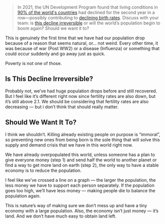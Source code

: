 > In 2021, the UN Development Program found that living conditions in [90% of the world's countries](https://www.dw.com/en/un-index-shows-living-standards-declining-in-90-of-countries/a-63052023) had declined for the second year in a row—possibly contributing to [declining birth rates](https://www.insights.uca.org.au/is-the-cost-of-living-crisis-just-the-new-normal/). Discuss with your team: is [this decline irreversible](https://www.mckinsey.com/mgi/our-research/dependency-and-depopulation-confronting-the-consequences-of-a-new-demographic-reality) or will the world’s population begin to boom again? Should we want it to?

This is genuinely the first time that we have had our population drop because of a reason that seems natural, or… not weird. Every other time, it was because of war (Post WW2) or a disease (Influenza) or something that could occur suddenly and go away just as quick.

Poverty is not one of those.

## Is This Decline Irreversible?

Probably not, we’ve had huge population drops before and still recovered. But I feel like it’s different right now since fertility rates are also down, but it’s still above 2.1. We should be considering that fertility rates are also decreasing — but i don’t think that should really matter.

## Should We Want It To?

I think we shouldn’t. Killing already existing people on purpose is “immoral”, so preventing new ones from being born is the sole thing that will solve this supply and demand crisis that we have in this world right now.

We have already overpopulated this world, unless someone has a plan to give everyone money (step 1) and send half the world to another planet or find a way to get more land on earth (step 2), the only way to have a stable economy is to reduce the population.

I feel like we’ve crossed a line on a graph — the larger the population, the less money we have to support each person separately. If the population goes too high, we’ll have less money — making people die to balance the population again.

This is nature’s way of making sure we don’t mess up and have a tiny economy with a large population. Also, the economy isn’t just money — it’s land. And we don’t have much easy to obtain land left.
